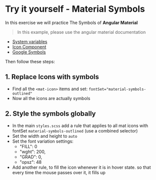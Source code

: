 # Try it yourself - Material Symbols
In this exercise we will practice The Symbols of **Angular Material**

> In this example, please use the angular material documentation 
* [System variables](https://material.angular.io/guide/system-variables)
* [Icon Component](https://material.angular.io/components/icon/overview)
* [Google Symbols](https://fonts.google.com/icons?icon.size=59&icon.color=%23e3e3e3&icon.set=Material+Symbols)

Then follow these steps: 

## 1. Replace Icons with symbols
- Find all the `<mat-icon>` items and set: `fontSet="material-symbols-outlined"`
- Now all the icons are actually symbols


## 2. Style the symbols globally
- In the main `styles.scss` add a rule that applies to all mat icons with fontSet `material-symbols-outlined` (use a combined selector)
- Set the width and height to `auto`
- Set the font variation settings:
  - "FILL": 0
  - "wght": 200, 
  - "GRAD": 0, 
  - "opsz": 48
- Add another rule, to fill the icon whenever it is in hover state. so that every time the mouse passes over it, it fills up

